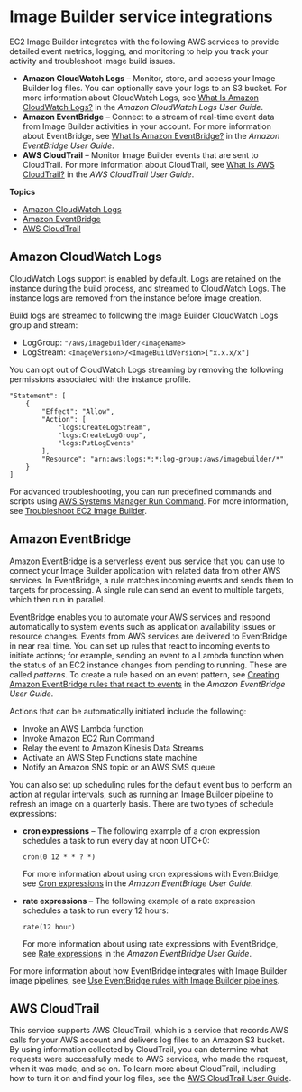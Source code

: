 # Image Builder service integrations<a name="ibhow-integrations"></a>

EC2 Image Builder integrates with the following AWS services to provide detailed event metrics, logging, and monitoring to help you track your activity and troubleshoot image build issues\.
+ **Amazon CloudWatch Logs** – Monitor, store, and access your Image Builder log files\. You can optionally save your logs to an S3 bucket\. For more information about CloudWatch Logs, see [What Is Amazon CloudWatch Logs?](https://docs.aws.amazon.com/AmazonCloudWatch/latest/logs/WhatIsCloudWatchLogs.html) in the *Amazon CloudWatch Logs User Guide*\.
+ **Amazon EventBridge** – Connect to a stream of real\-time event data from Image Builder activities in your account\. For more information about EventBridge, see [What Is Amazon EventBridge?](https://docs.aws.amazon.com/eventbridge/latest/userguide/eb-what-is.html) in the *Amazon EventBridge User Guide*\.
+ **AWS CloudTrail** – Monitor Image Builder events that are sent to CloudTrail\. For more information about CloudTrail, see [What Is AWS CloudTrail?](https://docs.aws.amazon.com/awscloudtrail/latest/userguide/cloudtrail-user-guide.html) in the *AWS CloudTrail User Guide*\.

**Topics**
+ [Amazon CloudWatch Logs](#integ-cwlogs)
+ [Amazon EventBridge](#integ-eventbridge)
+ [AWS CloudTrail](#integ-cloudtrail)

## Amazon CloudWatch Logs<a name="integ-cwlogs"></a>

CloudWatch Logs support is enabled by default\. Logs are retained on the instance during the build process, and streamed to CloudWatch Logs\. The instance logs are removed from the instance before image creation\.

Build logs are streamed to following the Image Builder CloudWatch Logs group and stream:
+ LogGroup: `"/aws/imagebuilder/<ImageName>`
+ LogStream: `<ImageVersion>/<ImageBuildVersion>["x.x.x/x"]`

You can opt out of CloudWatch Logs streaming by removing the following permissions associated with the instance profile\.

```
"Statement": [
    {
        "Effect": "Allow",
        "Action": [
            "logs:CreateLogStream",
            "logs:CreateLogGroup",
            "logs:PutLogEvents"
        ],
        "Resource": "arn:aws:logs:*:*:log-group:/aws/imagebuilder/*"
    }
]
```

For advanced troubleshooting, you can run predefined commands and scripts using [AWS Systems Manager Run Command](https://docs.aws.amazon.com/systems-manager/latest/userguide/execute-remote-commands.html)\. For more information, see [Troubleshoot EC2 Image Builder](troubleshooting.md)\.

## Amazon EventBridge<a name="integ-eventbridge"></a>

Amazon EventBridge is a serverless event bus service that you can use to connect your Image Builder application with related data from other AWS services\. In EventBridge, a rule matches incoming events and sends them to targets for processing\. A single rule can send an event to multiple targets, which then run in parallel\.

EventBridge enables you to automate your AWS services and respond automatically to system events such as application availability issues or resource changes\. Events from AWS services are delivered to EventBridge in near real time\. You can set up rules that react to incoming events to initiate actions; for example, sending an event to a Lambda function when the status of an EC2 instance changes from pending to running\. These are called *patterns*\. To create a rule based on an event pattern, see [Creating Amazon EventBridge rules that react to events](https://docs.aws.amazon.com/eventbridge/latest/userguide/eb-create-rule.html) in the *Amazon EventBridge User Guide*\.

Actions that can be automatically initiated include the following:
+ Invoke an AWS Lambda function
+ Invoke Amazon EC2 Run Command
+ Relay the event to Amazon Kinesis Data Streams
+ Activate an AWS Step Functions state machine
+ Notify an Amazon SNS topic or an AWS SMS queue

You can also set up scheduling rules for the default event bus to perform an action at regular intervals, such as running an Image Builder pipeline to refresh an image on a quarterly basis\. There are two types of schedule expressions:
+ **cron expressions** – The following example of a cron expression schedules a task to run every day at noon UTC\+0:

  `cron(0 12 * * ? *)`

  For more information about using cron expressions with EventBridge, see [Cron expressions](https://docs.aws.amazon.com/eventbridge/latest/userguide/eb-create-rule-schedule.html#eb-cron-expressions) in the *Amazon EventBridge User Guide*\.
+ **rate expressions** – The following example of a rate expression schedules a task to run every 12 hours:

  `rate(12 hour)`

  For more information about using rate expressions with EventBridge, see [Rate expressions](https://docs.aws.amazon.com/eventbridge/latest/userguide/eb-create-rule-schedule.html#eb-rate-expressions) in the *Amazon EventBridge User Guide*\.

For more information about how EventBridge integrates with Image Builder image pipelines, see [Use EventBridge rules with Image Builder pipelines](ev-rules-for-pipeline.md)\.

## AWS CloudTrail<a name="integ-cloudtrail"></a>

This service supports AWS CloudTrail, which is a service that records AWS calls for your AWS account and delivers log files to an Amazon S3 bucket\. By using information collected by CloudTrail, you can determine what requests were successfully made to AWS services, who made the request, when it was made, and so on\. To learn more about CloudTrail, including how to turn it on and find your log files, see the [AWS CloudTrail User Guide](https://docs.aws.amazon.com/awscloudtrail/latest/userguide/)\.